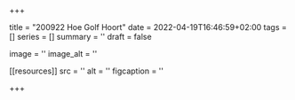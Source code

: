 +++

title = "200922 Hoe Golf Hoort"
date = 2022-04-19T16:46:59+02:00 
tags = [] 
series = [] 
summary = ''
draft = false

image = ''
image_alt = ''

[[resources]]
src = ''
alt = ''
figcaption = ''


+++
